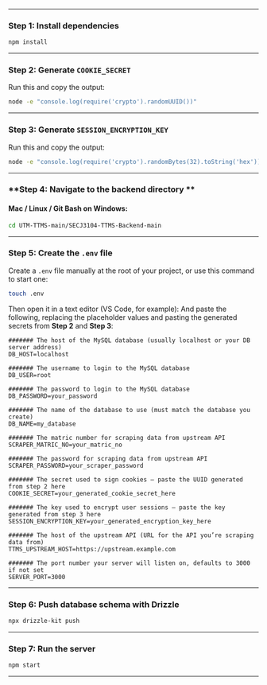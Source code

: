----------
### **Step 1: Install dependencies**
```bash
npm install
```
----------
### **Step 2: Generate `COOKIE_SECRET`**
Run this and copy the output:
```bash
node -e "console.log(require('crypto').randomUUID())"
```
----------
### **Step 3: Generate `SESSION_ENCRYPTION_KEY`**
Run this and copy the output:
```bash
node -e "console.log(require('crypto').randomBytes(32).toString('hex'))"
```
----------
###  **Step 4: Navigate to the backend directory **
#### Mac / Linux / Git Bash on Windows:
```bash
cd UTM-TTMS-main/SECJ3104-TTMS-Backend-main 
```
----------
### **Step 5: Create the `.env` file**
Create a `.env` file manually at the root of your project, or use this command to start one:
```bash
touch .env
```
Then open it in a text editor (VS Code, for example):
And paste the following, replacing the placeholder values and pasting the generated secrets from **Step 2** and **Step 3**:
```
####### The host of the MySQL database (usually localhost or your DB server address)
DB_HOST=localhost

####### The username to login to the MySQL database
DB_USER=root

####### The password to login to the MySQL database
DB_PASSWORD=your_password

####### The name of the database to use (must match the database you create)
DB_NAME=my_database

####### The matric number for scraping data from upstream API
SCRAPER_MATRIC_NO=your_matric_no

####### The password for scraping data from upstream API
SCRAPER_PASSWORD=your_scraper_password

####### The secret used to sign cookies — paste the UUID generated from step 2 here
COOKIE_SECRET=your_generated_cookie_secret_here

####### The key used to encrypt user sessions — paste the key generated from step 3 here
SESSION_ENCRYPTION_KEY=your_generated_encryption_key_here

####### The host of the upstream API (URL for the API you’re scraping data from)
TTMS_UPSTREAM_HOST=https://upstream.example.com

####### The port number your server will listen on, defaults to 3000 if not set
SERVER_PORT=3000
```
----------
### **Step 6: Push database schema with Drizzle**
```bash
npx drizzle-kit push
```
----------
### **Step 7: Run the server**
```bash
npm start
```
----------
